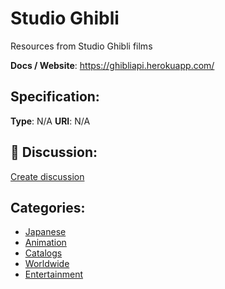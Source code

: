 # Studio Ghibli


Resources from Studio Ghibli films

**Docs / Website**: https://ghibliapi.herokuapp.com/

## Specification:
**Type**:  N/A 
**URI**:  N/A 

## 💬 Discussion:
[Create discussion](link)

## Categories:
- [Japanese](https://github.com/apis-list/apis-list#japanese)
- [Animation](https://github.com/apis-list/apis-list#animation)
- [Catalogs](https://github.com/apis-list/apis-list#catalogs)
- [Worldwide](https://github.com/apis-list/apis-list#worldwide)
- [Entertainment](https://github.com/apis-list/apis-list#entertainment)





